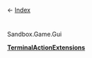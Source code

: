 ← [Index](Api-Index)

# 
Sandbox.Game.Gui

**[TerminalActionExtensions](Sandbox.Game.Gui.TerminalActionExtensions)**

